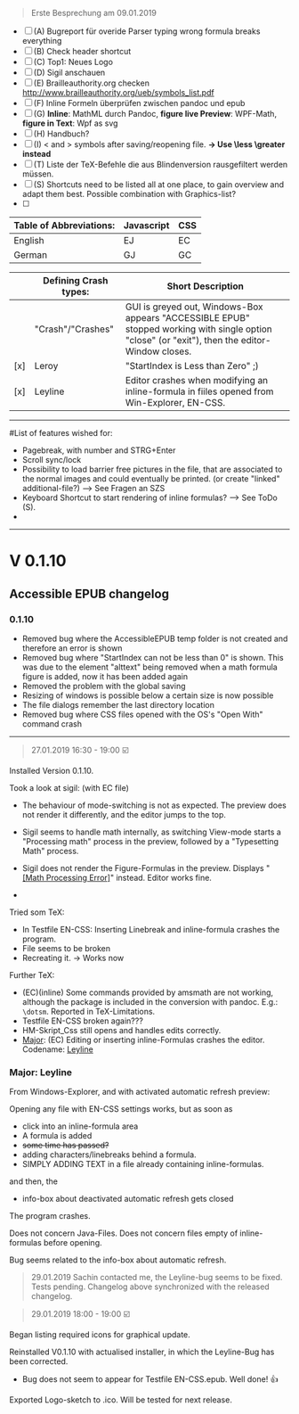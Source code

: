 > Erste Besprechung am 09.01.2019


- [ ] (A) Bugreport für overide Parser typing wrong formula breaks everything
- [ ] (B) Check header shortcut
- [ ] (C) Top1: Neues Logo
- [ ] (D) Sigil anschauen
- [ ] (E) Brailleauthority.org checken http://www.brailleauthority.org/ueb/symbols_list.pdf
- [ ] (F) Inline Formeln überprüfen zwischen pandoc und epub
- [ ] (G) **Inline**: MathML durch Pandoc, **figure live Preview**: WPF-Math, **figure in Text**: Wpf as svg
- [ ] (H) Handbuch?
- [ ] (I) < and > symbols after saving/reopening file. **-> Use \less \greater instead**
- [ ] (T) Liste der TeX-Befehle die aus Blindenversion rausgefiltert werden müssen.
- [ ] (S) Shortcuts need to be listed all at one place, to gain overview and adapt them best. Possible combination with Graphics-list?
- [ ] 





| Table of Abbreviations: | Javascript | CSS  |
| ----------------------- | ---------- | ---- |
| English                 | EJ         | EC   |
| German                  | GJ         | GC   |

|      | Defining Crash types: | Short Description                                            |
| ---- | --------------------- | ------------------------------------------------------------ |
|      | "Crash"/"Crashes"     | GUI is greyed out, Windows-Box appears "ACCESSIBLE EPUB" stopped working with single option "close" (or "exit"), then the editor-Window closes. |
| [x]  | Leroy                 | "StartIndex is Less than Zero" ;)                            |
| [x]  | Leyline               | Editor crashes when modifying an inline-formula in fiiles opened from Win-Explorer, EN-CSS. |

---

#List of features wished for:

- Pagebreak, with number and STRG+Enter
- Scroll sync/lock
- Possibility to load barrier free pictures in the file, that are associated to the normal images and could eventually be printed. (or create "linked" additional-file?) --> See Fragen an SZS
- Keyboard Shortcut to start rendering of inline formulas? --> See ToDo (S). 
- 



---

# V 0.1.10

## Accessible EPUB changelog

### 0.1.10

- Removed bug where the AccessibleEPUB temp folder is not created and therefore an error is shown
- Removed bug where "StartIndex can not be less than 0" is shown. This was due to the element "alttext" being removed when a math formula figure is added, now it has been added again
- Removed the problem with the global saving 
- Resizing of windows is possible below a certain size is now possible
- The file dialogs remember the last directory location
- Removed bug where CSS files opened with the OS's "Open With" command crash

---



> 27.01.2019 16:30 - 19:00 :ballot_box_with_check: 

Installed Version 0.1.10.

Took a look at sigil: (with EC file)

- The behaviour of mode-switching is not as expected. The preview does not render it differently, and the editor jumps to the top. 

- Sigil seems to handle math internally, as switching View-mode starts a "Processing math" process in the preview, followed by a "Typesetting Math" process.
- Sigil does not render the Figure-Formulas in the preview. Displays "<u>[Math Processing Error]</u>" instead. Editor works fine.
- 



Tried som TeX:

- In Testfile EN-CSS: Inserting Linebreak and inline-formula crashes the program.
- File seems to be broken
- Recreating it. -> Works now

Further TeX:

- (EC)(inline) Some commands provided by amsmath are not working, although the package is included in the conversion with pandoc. E.g.: `\dotsm`. Reported in TeX-Limitations.
- Testfile EN-CSS broken again???
- HM-Skript_Css still opens and handles edits correctly.
- <u>Major</u>: (EC) Editing or inserting inline-Formulas crashes the editor. Codename: <u>Leyline</u>



### Major: Leyline

From Windows-Explorer, and with activated automatic refresh preview:

Opening any file with EN-CSS settings works, but as soon as

- click into an inline-formula area
- A formula is added
- ~~some time has passed?~~ 
- adding characters/linebreaks behind a formula.
- SIMPLY ADDING TEXT in a file already containing inline-formulas.

and then, the 

- info-box about deactivated automatic refresh gets closed

The program crashes.



Does not concern Java-Files. Does not concern files empty of inline-formulas before opening.

Bug seems related to the info-box about automatic refresh.



> 29.01.2019 Sachin contacted me, the Leyline-bug seems to be fixed. Tests pending. Changelog above synchronized with the released changelog.

> 29.01.2019 18:00 - 19:00 :ballot_box_with_check:

Began listing required icons for graphical update.

Reinstalled V0.1.10 with actualised installer, in which the Leyline-Bug has been corrected.

- Bug does not seem to appear for Testfile EN-CSS.epub. Well done! :thumbsup:

Exported Logo-sketch to .ico. Will be tested for next release.